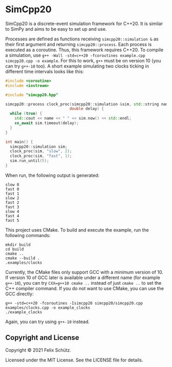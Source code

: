 # SimCpp20

SimCpp20 is a discrete-event simulation framework for C++20.
It is similar to SimPy and aims to be easy to set up and use.

Processes are defined as functions receiving `simcpp20::simulation &` as their first argument and returning `simcpp20::process`.
Each process is executed as a coroutine.
Thus, this framework requires C++20.
To compile a simulation, use `g++ -Wall -std=c++20 -fcoroutines example.cpp simcpp20.cpp -o example`.
For this to work, `g++` must be on version 10 (you can try `g++-10` too).
A short example simulating two clocks ticking in different time intervals looks like this:

```c++
#include <coroutine>
#include <iostream>

#include "simcpp20.hpp"

simcpp20::process clock_proc(simcpp20::simulation &sim, std::string name,
                            double delay) {
  while (true) {
    std::cout << name << " " << sim.now() << std::endl;
    co_await sim.timeout(delay);
  }
}

int main() {
  simcpp20::simulation sim;
  clock_proc(sim, "slow", 2);
  clock_proc(sim, "fast", 1);
  sim.run_until(5);
}
```

When run, the following output is generated:

```text
slow 0
fast 0
fast 1
slow 2
fast 2
fast 3
slow 4
fast 4
fast 5
```

This project uses CMake.
To build and execute the example, run the following commands:

```shell
mkdir build
cd build
cmake ..
cmake --build .
.examples/clocks
```

Currently, the CMake files only support GCC with a minimum version of 10.
If version 10 of GCC later is available under a different name (for example `g++-10`), you can try `CXX=g++10 cmake ..` instead of just `cmake ..` to set the C++ compiler command.
If you do not want to use CMake, you can use the GCC directly:

```shell
g++ -std=c++20 -fcoroutines -Isimcpp20 simcpp20/simcpp20.cpp examples/clocks.cpp -o example_clocks
./example_clocks
```

Again, you can try using `g++-10` instead.

## Copyright and License

Copyright © 2021 Felix Schütz.

Licensed under the MIT License.
See the LICENSE file for details.
